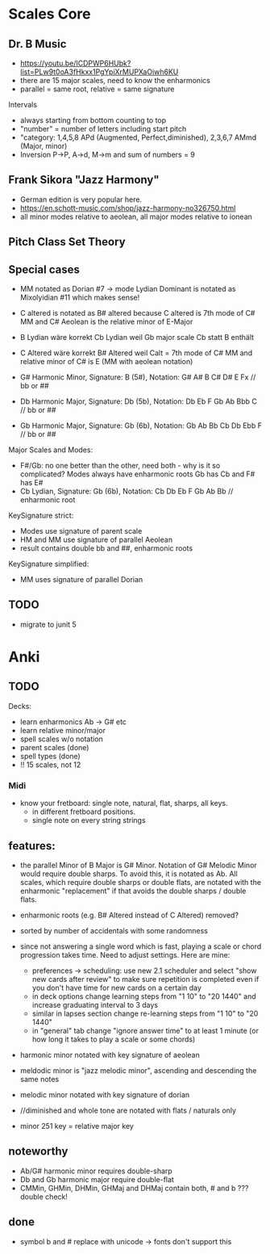 # Scales Core

## Dr. B Music
- https://youtu.be/ICDPWP6HUbk?list=PLw9t0oA3fHkxx1PgYpiXrMUPXaOiwh6KU
- there are 15 major scales, need to know the enharmonics 
- parallel = same root, relative = same signature

Intervals
- always starting from bottom counting to top
- "number" = number of letters including start pitch
- "category: 1,4,5,8 APd (Augmented, Perfect,diminished), 2,3,6,7 AMmd (Major, minor)
- Inversion P->P, A->d, M->m and sum of numbers = 9

## Frank Sikora "Jazz Harmony"
- German edition is very popular here.
- https://en.schott-music.com/shop/jazz-harmony-no326750.html
- all minor modes relative to aeolean, all major modes relative to ionean

## Pitch Class Set Theory

## Special cases
- MM notated as Dorian #7 -> mode Lydian Dominant is notated as Mixolyidian #11 which makes sense!
- C altered is notated as B# altered because C altered is 7th mode of C# MM and C# Aeolean is the relative minor of E-Major
- B Lydian wäre korrekt Cb Lydian weil Gb major scale Cb statt B enthält
- C Altered wäre korrekt B# Altered weil Calt = 7th mode of C# MM and relative minor of C# is E (MM with aeolean notation)

- G#  Harmonic Minor, Signature:  B (5#), Notation: G# A# B C# D# E Fx // bb or ##
- Db  Harmonic Major, Signature: Db (5b), Notation: Db Eb F Gb Ab Bbb C // bb or ##
- Gb  Harmonic Major, Signature: Gb (6b), Notation: Gb Ab Bb Cb Db Ebb F // bb or ##

Major Scales and Modes:
- F#/Gb: no one better than the other, need both - why is it so complicated? Modes always have enharmonic roots Gb has Cb and F# has E#
- Cb Lydian, Signature: Gb (6b), Notation: Cb Db Eb F Gb Ab Bb // enharmonic root

KeySignature strict:
- Modes use signature of parent scale
- HM and MM use signature of parallel Aeolean
- result contains double bb and ##, enharmonic roots

KeySignature simplified:
- MM uses signature of parallel Dorian

## TODO
- migrate to junit 5

# Anki

## TODO
Decks:
- learn enharmonics Ab -> G# etc
- learn relative minor/major
- spell scales w/o notation
- parent scales (done)
- spell types (done)
- !! 15 scales, not 12 

### Midi
- know your fretboard: single note, natural, flat, sharps, all keys. 
  - in different fretboard positions.
  - single note on every string strings

## features:
- the parallel Minor of B Major is G# Minor. Notation of G# Melodic Minor would require double sharps. To avoid this, it is notated as Ab. All scales, which require double sharps or double flats, are notated with the enharmonic "replacement" if that avoids the double sharps / double flats.
- enharmonic roots (e.g. B# Altered instead of C Altered) removed?

- sorted by number of accidentals with some randomness
- since not answering a single word which is fast, playing a scale or chord progression takes time. Need to adjust settings. Here are mine:
  - preferences -> scheduling: use new 2.1 scheduler and select "show new cards after review" to make sure repetition is completed even if you don't have time for new cards on a certain day
  - in deck options change learning steps from "1 10" to "20 1440" and increase graduating interval to 3 days
  - similar in lapses section change re-learning steps from "1 10" to "20 1440"
  - in "general" tab change "ignore answer time" to at least 1 minute (or how long it takes to play a scale or some chords)
- harmonic minor notated with key signature of aeolean 
- meldodic minor is "jazz melodic minor", ascending and descending the same notes
- melodic minor notated with key signature of dorian
- //diminished and whole tone are notated with flats / naturals only
- minor 251 key = relative major key

## noteworthy
- Ab/G# harmonic minor requires double-sharp
- Db and Gb harmonic major require double-flat
- CMMin, GHMin, DHMin, GHMaj and DHMaj contain both, # and b ??? double check!

## done
- symbol b and # replace with unicode -> fonts don't support this
